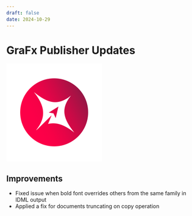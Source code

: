 ```yaml
---
draft: false
date: 2024-10-29
---
```


# GraFx Publisher Updates

![rn_icon](icon-GraFx-Publisher.svg)

<!-- more -->

## Improvements

- Fixed issue when bold font overrides others from the same family in IDML output
- Applied a fix for documents truncating on copy operation

